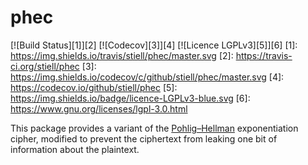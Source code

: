 # phec

[![Build Status][1]][2] [![Codecov][3]][4] [![Licence LGPLv3][5]][6]
[1]: https://img.shields.io/travis/stiell/phec/master.svg
[2]: https://travis-ci.org/stiell/phec
[3]: https://img.shields.io/codecov/c/github/stiell/phec/master.svg
[4]: https://codecov.io/github/stiell/phec
[5]: https://img.shields.io/badge/licence-LGPLv3-blue.svg
[6]: https://www.gnu.org/licenses/lgpl-3.0.html

This package provides a variant of the [Pohlig–Hellman][] exponentiation
cipher, modified to prevent the ciphertext from leaking one bit of information
about the plaintext.

[pohlig–hellman]: http://www-ee.stanford.edu/%7Ehellman/publications/28.pdf

